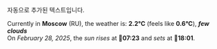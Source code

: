 
자동으로 추가된 텍스트입니다.

<!--START_SECTION:weather:moscow-->
Currently in **Moscow** (RU), the weather is: **2.2°C** (feels like **0.6°C**), ***few clouds***<br/>
On *February 28, 2025*, the *sun rises* at 🌅**07:23** and *sets* at 🌇**18:01**.
<!--END_SECTION:weather-->
